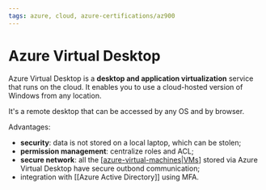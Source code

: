 ```yaml
---
tags: azure, cloud, azure-certifications/az900
---
```


# Azure Virtual Desktop
  
Azure Virtual Desktop is a **desktop and application virtualization** service that runs on the cloud. It enables you to use a cloud-hosted version of Windows from any location.

It's a remote desktop that can be accessed by any OS and by browser.

Advantages:

- **security**: data is not stored on a local laptop, which can be stolen;
- **permission management**: centralize roles and ACL;
- **secure network**: all the [[azure-virtual-machines|VMs]] stored via Azure Virtual Desktop have secure outbond communication;
- integration with [[Azure Active Directory]] using MFA.

[//begin]: # "Autogenerated link references for markdown compatibility"
[azure-virtual-machines|VMs]: azure-virtual-machines "Azure Virtual Machines"
[//end]: # "Autogenerated link references"
